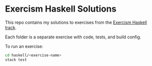 # Exercism Haskell Solutions

This repo contains my solutions to exercises from the [Exercism Haskell track](https://exercism.org/tracks/haskell).

Each folder is a separate exercise with code, tests, and build config.

To run an exercise:

```bash
cd haskell/<exercise-name>
stack test
```
